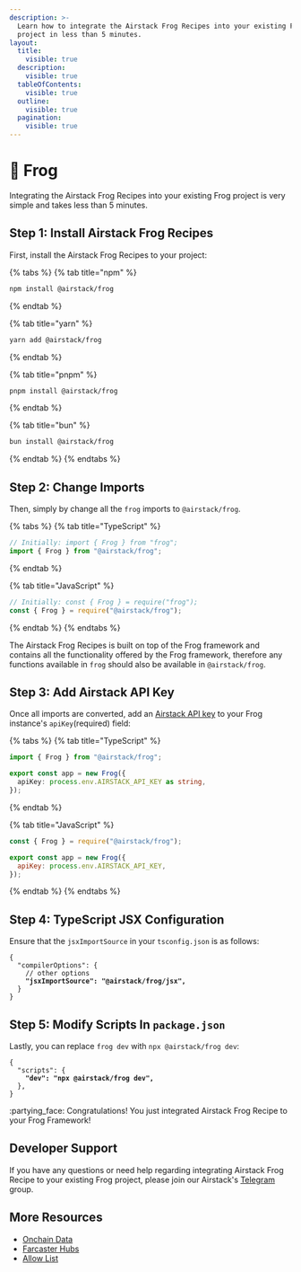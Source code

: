 ```yaml
---
description: >-
  Learn how to integrate the Airstack Frog Recipes into your existing Frog
  project in less than 5 minutes.
layout:
  title:
    visible: true
  description:
    visible: true
  tableOfContents:
    visible: true
  outline:
    visible: true
  pagination:
    visible: true
---
```


# 🐸 Frog

Integrating the Airstack Frog Recipes into your existing Frog project is very simple and takes less than 5 minutes.&#x20;

## Step 1: Install Airstack Frog Recipes

First, install the Airstack Frog Recipes to your project:

{% tabs %}
{% tab title="npm" %}
```bash
npm install @airstack/frog
```
{% endtab %}

{% tab title="yarn" %}
```bash
yarn add @airstack/frog
```
{% endtab %}

{% tab title="pnpm" %}
```bash
pnpm install @airstack/frog
```
{% endtab %}

{% tab title="bun" %}
```bash
bun install @airstack/frog
```
{% endtab %}
{% endtabs %}

## Step 2: Change Imports

Then, simply by change all the `frog` imports to `@airstack/frog`.

{% tabs %}
{% tab title="TypeScript" %}
```typescript
// Initially: import { Frog } from "frog";
import { Frog } from "@airstack/frog";
```
{% endtab %}

{% tab title="JavaScript" %}
```javascript
// Initially: const { Frog } = require("frog");
const { Frog } = require("@airstack/frog");
```
{% endtab %}
{% endtabs %}

The Airstack Frog Recipes is built on top of the Frog framework and contains all the functionality offered by the Frog framework, therefore any functions available in `frog` should also be available in `@airstack/frog`.

## Step 3: Add Airstack API Key

Once all imports are converted, add an [Airstack API key](../../../get-api-key.md) to your Frog instance's `apiKey`(required) field:

{% tabs %}
{% tab title="TypeScript" %}
```typescript
import { Frog } from "@airstack/frog";

export const app = new Frog({
  apiKey: process.env.AIRSTACK_API_KEY as string,
});
```
{% endtab %}

{% tab title="JavaScript" %}
```javascript
const { Frog } = require("@airstack/frog");

export const app = new Frog({
  apiKey: process.env.AIRSTACK_API_KEY,
});
```
{% endtab %}
{% endtabs %}

## Step 4: TypeScript JSX Configuration

Ensure that the `jsxImportSource` in your `tsconfig.json` is as follows:

<pre class="language-json" data-title="tsconfig.json"><code class="lang-json">{
  "compilerOptions": {
    // other options
<strong>    "jsxImportSource": "@airstack/frog/jsx",
</strong>  }
}
</code></pre>

## Step 5: Modify Scripts In `package.json`

Lastly, you can replace `frog dev` with `npx @airstack/frog dev`:

<pre class="language-json" data-title="package.json"><code class="lang-json">{
  "scripts": { 
<strong>    "dev": "npx @airstack/frog dev",
</strong>  },
}
</code></pre>

:partying\_face: Congratulations! You just integrated Airstack Frog Recipe to your Frog Framework!

## Developer Support

If you have any questions or need help regarding integrating Airstack Frog Recipe to your existing Frog project, please join our Airstack's [Telegram](https://t.me/+1k3c2FR7z51mNDRh) group.

## More Resources

* [Onchain Data](../airstack-frog-recipes-and-middleware/onchain-data.md)
* [Farcaster Hubs](../airstack-frog-recipes-and-middleware/farcaster-hubs.md)
* [Allow List](../airstack-frog-recipes-and-middleware/allow-list.md)
